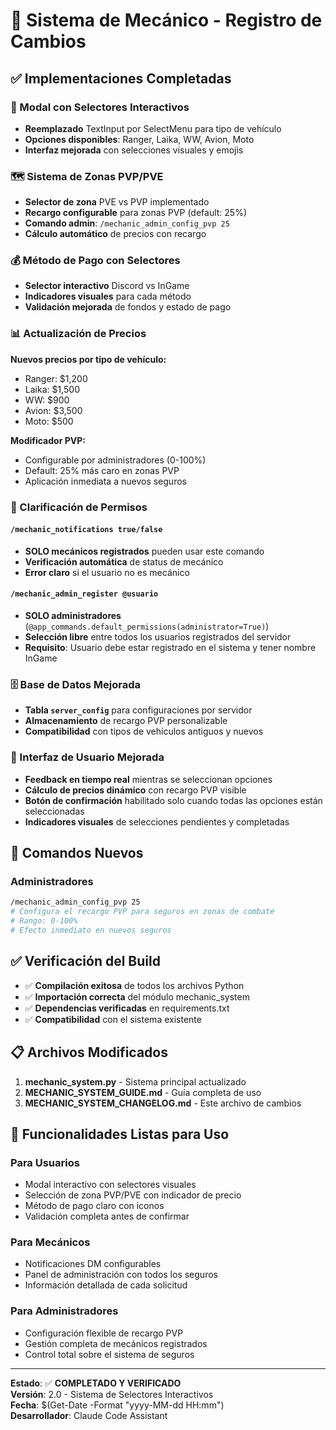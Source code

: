 # 🔧 Sistema de Mecánico - Registro de Cambios

## ✅ Implementaciones Completadas

### 🚗 Modal con Selectores Interactivos
- **Reemplazado** TextInput por SelectMenu para tipo de vehículo
- **Opciones disponibles**: Ranger, Laika, WW, Avion, Moto
- **Interfaz mejorada** con selecciones visuales y emojis

### 🗺️ Sistema de Zonas PVP/PVE
- **Selector de zona** PVE vs PVP implementado
- **Recargo configurable** para zonas PVP (default: 25%)
- **Comando admin**: `/mechanic_admin_config_pvp 25`
- **Cálculo automático** de precios con recargo

### 💰 Método de Pago con Selectores
- **Selector interactivo** Discord vs InGame
- **Indicadores visuales** para cada método
- **Validación mejorada** de fondos y estado de pago

### 📊 Actualización de Precios
**Nuevos precios por tipo de vehículo:**
- Ranger: $1,200
- Laika: $1,500
- WW: $900
- Avion: $3,500
- Moto: $500

**Modificador PVP:**
- Configurable por administradores (0-100%)
- Default: 25% más caro en zonas PVP
- Aplicación inmediata a nuevos seguros

### 🔐 Clarificación de Permisos

#### `/mechanic_notifications true/false`
- **SOLO mecánicos registrados** pueden usar este comando
- **Verificación automática** de status de mecánico
- **Error claro** si el usuario no es mecánico

#### `/mechanic_admin_register @usuario`
- **SOLO administradores** (`@app_commands.default_permissions(administrator=True)`)
- **Selección libre** entre todos los usuarios registrados del servidor
- **Requisito**: Usuario debe estar registrado en el sistema y tener nombre InGame

### 🗄️ Base de Datos Mejorada
- **Tabla `server_config`** para configuraciones por servidor
- **Almacenamiento** de recargo PVP personalizable
- **Compatibilidad** con tipos de vehículos antiguos y nuevos

### 🎯 Interfaz de Usuario Mejorada
- **Feedback en tiempo real** mientras se seleccionan opciones
- **Cálculo de precios dinámico** con recargo PVP visible
- **Botón de confirmación** habilitado solo cuando todas las opciones están seleccionadas
- **Indicadores visuales** de selecciones pendientes y completadas

## 🔧 Comandos Nuevos

### Administradores
```bash
/mechanic_admin_config_pvp 25
# Configura el recargo PVP para seguros en zonas de combate
# Rango: 0-100% 
# Efecto inmediato en nuevos seguros
```

## ✅ Verificación del Build

- ✅ **Compilación exitosa** de todos los archivos Python
- ✅ **Importación correcta** del módulo mechanic_system
- ✅ **Dependencias verificadas** en requirements.txt
- ✅ **Compatibilidad** con el sistema existente

## 📋 Archivos Modificados

1. **mechanic_system.py** - Sistema principal actualizado
2. **MECHANIC_SYSTEM_GUIDE.md** - Guía completa de uso
3. **MECHANIC_SYSTEM_CHANGELOG.md** - Este archivo de cambios

## 🚀 Funcionalidades Listas para Uso

### Para Usuarios
- Modal interactivo con selectores visuales
- Selección de zona PVP/PVE con indicador de precio
- Método de pago claro con iconos
- Validación completa antes de confirmar

### Para Mecánicos  
- Notificaciones DM configurables
- Panel de administración con todos los seguros
- Información detallada de cada solicitud

### Para Administradores
- Configuración flexible de recargo PVP
- Gestión completa de mecánicos registrados
- Control total sobre el sistema de seguros

---

**Estado**: ✅ **COMPLETADO Y VERIFICADO**  
**Versión**: 2.0 - Sistema de Selectores Interactivos  
**Fecha**: $(Get-Date -Format "yyyy-MM-dd HH:mm")  
**Desarrollador**: Claude Code Assistant